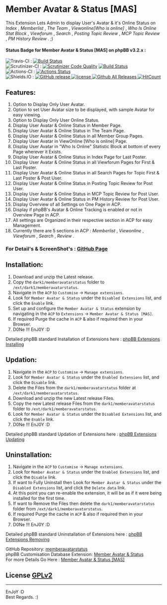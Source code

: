 # Member Avatar & Status [MAS]
   
This Extension Lets Admin to display User's Avatar & it's Online Status on *Index* , *Memberlist* , *The Team* , *Viewonline[Who is online]* , *Who Is Online Stat Block* , *Viewforum* , *Search* , *Posting Topic Review* , *MCP Topic Review* , *PM History Review* .  ;)   
   
   
#### Status Badge for Member Avatar & Status [MAS] on phpBB v3.2.x :   
![Travis-CI](https://img.shields.io/badge/Travis-CI-8000FF.svg) : [![Build Status](https://travis-ci.com/dark-1/memberavatarstatus.svg?branch=master)](https://travis-ci.com/dark-1/memberavatarstatus)   
![Scrutinizer-CI](https://img.shields.io/badge/Scrutinizer-CI-8000FF.svg) : [![Scrutinizer Code Quality](https://scrutinizer-ci.com/g/dark-1/memberavatarstatus/badges/quality-score.png?b=master)](https://scrutinizer-ci.com/g/dark-1/memberavatarstatus/?branch=master) [![Build Status](https://scrutinizer-ci.com/g/dark-1/memberavatarstatus/badges/build.png?b=master)](https://scrutinizer-ci.com/g/dark-1/memberavatarstatus/build-status/master)   
![Actions-CI](https://img.shields.io/badge/Actions-CI-8000FF.svg) : [![Actions Status](https://github.com/dark-1/memberavatarstatus/workflows/Actions%20CI/badge.svg)](https://github.com/dark-1/memberavatarstatus/actions?workflow=Actions%20CI)   
![Shields.IO](https://img.shields.io/badge/Shields-IO-8000FF.svg?style=flat-square) : [![GitHub release](https://img.shields.io/github/release/dark-1/memberavatarstatus.svg?style=flat-square) ![license](https://img.shields.io/github/license/dark-1/memberavatarstatus.svg?style=flat-square) ![Github All Releases](https://img.shields.io/github/downloads/dark-1/memberavatarstatus/total.svg?style=flat-square) ![HitCount](http://hits.dwyl.io/dark-1/memberavatarstatus.svg)](https://github.com/dark-1/memberavatarstatus)   
   
   
## **Features:**   
   
1. Option to Display Only User Avatar.   
2. Option to set User Avatar size to be displayed, with sample Avatar for easy viewing.   
3. Option to Display Only User Online Status.   
4. Display User Avatar & Online Status in Member Page.   
5. Display User Avatar & Online Status in The Team Page.   
6. Display User Avatar & Online Status in all Member Group Pages.   
7. Display User Avatar in ViewOnline [Who is online] Page.   
8. Display User Avatar in "Who Is Online" Statistic Block at bottom of every Page wherever it Exists.   
9. Display User Avatar & Online Status in Index Page for Last Poster.   
10. Display User Avatar & Online Status in all Viewforum Pages for First & Last Poster.   
11. Display User Avatar & Online Status in all Search Pages for Topic First & Last Poster & Post User.   
12. Display User Avatar & Online Status in Posting Topic Review for Post User.   
13. Display User Avatar & Online Status in MCP Topic Review for Post User.   
14. Display User Avatar & Online Status in PM History Review for Post User.   
15. Display Overview of all Settings on One Page in ACP.   
16. Display if phpBB's Avatar & Online Tracking is enabled or not in Overview Page in ACP.   
17. All settings are Organized in their respective section in ACP for easy Management.   
18. Currently there are 5 sections in ACP : *Memberlist* ,  *Viewonline* , *Viewforum* , *Search* , *Review* .   
   
   
### For Detail's & ScreenShot's : [GitHub Page](https://dark-1.github.io/memberavatarstatus/)
   
   
## **Installation:**   
   
1. Download and unzip the Latest release.   
2. Copy the `dark1/memberavatarstatus` folder to `/ext/dark1/memberavatarstatus`.   
3. Navigate in the `ACP` to `Customise` -> `Manage extensions`.   
4. Look for `Member Avatar & Status` under the `Disabled Extensions` list, and click the `Enable` link.   
5. Set up and configure the `Member Avatar & Status` extension by navigating in the `ACP` to `Extensions` -> `Member Avatar & Status [MAS]`.   
6. If required Purge the cache in `ACP` & also if required then in your Browser.   
7. D0Ne !!! EnJ0Y  :D   
   
Detailed phpBB standard Installation of Extensions here : [phpBB Extensions Installing](https://www.phpbb.com/extensions/installing/#installing)   
   
   
## **Updation:**   
   
1. Navigate in the `ACP` to `Customise` -> `Manage extensions`.   
2. Look for `Member Avatar & Status` under the `Enabled Extensions` list, and click the `Disable` link.   
3. Delete the Files from the `dark1/memberavatarstatus` folder at `/ext/dark1/memberavatarstatus`.   
4. Download and unzip the new Latest release Files.   
5. Copy the new Latest release Files from the `dark1/memberavatarstatus` folder to `/ext/dark1/memberavatarstatus`.   
6. Look for `Member Avatar & Status` under the `Disabled Extensions` list, and click the `Enable` link.   
7. D0Ne !!! EnJ0Y  :D   
   
Detailed phpBB standard Updation of Extensions here : [phpBB Extensions Updating](https://www.phpbb.com/extensions/installing/#updating)   
   
   
## **Uninstallation:**   
   
1. Navigate in the `ACP` to `Customise` -> `Manage extensions`.   
2. Look for `Member Avatar & Status` under the `Enabled Extensions` list, and click the `Disable` link.   
3. If want to Fully Uninstall then Look for `Member Avatar & Status` under the `Disabled Extensions` list, and click the `Delete data` link.   
4. At this point you can re-enable the extension, it will be as if it were being installed for the first time.   
5. If want to Remove the Files then delete the `dark1/memberavatarstatus` folder from `/ext/dark1/memberavatarstatus`.   
6. If required Purge the cache in `ACP` & also if required then in your Browser.   
7. D0Ne !!! EnJ0Y  :D   
   
Detailed phpBB standard Uninstallation of Extensions here : [phpBB Extensions Removing](https://www.phpbb.com/extensions/installing/#removing)   
   
   
GitHub Repository: [memberavatarstatus](https://github.com/dark-1/memberavatarstatus)   
phpBB Customisation Database Extension: [Member Avatar & Status](https://www.phpbb.com/customise/db/extension/member_avatar_status)   
For more Details Go Here : [Member Avatar & Status [MAS]](https://dark-1.github.io/memberavatarstatus)   
   
## License  [GPLv2](license.txt)
   
--------------   
EnJoY  :D   
Best Regards.  :)   
   
